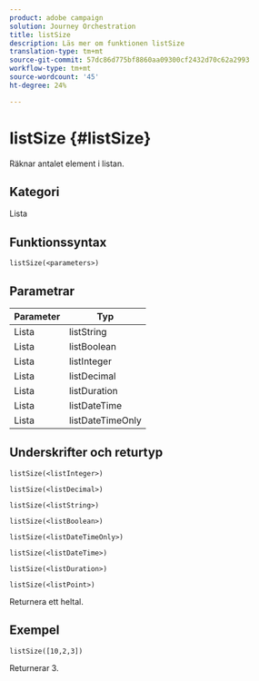 ```yaml
---
product: adobe campaign
solution: Journey Orchestration
title: listSize
description: Läs mer om funktionen listSize
translation-type: tm+mt
source-git-commit: 57dc86d775bf8860aa09300cf2432d70c62a2993
workflow-type: tm+mt
source-wordcount: '45'
ht-degree: 24%

---
```



# listSize {#listSize}

Räknar antalet element i listan.

## Kategori

Lista

## Funktionssyntax

`listSize(<parameters>)`

## Parametrar

| Parameter | Typ |
|-----------|------------------|
| Lista | listString |
| Lista | listBoolean |
| Lista | listInteger |
| Lista | listDecimal |
| Lista | listDuration |
| Lista | listDateTime |
| Lista | listDateTimeOnly |

## Underskrifter och returtyp

`listSize(<listInteger>)`

`listSize(<listDecimal>)`

`listSize(<listString>)`

`listSize(<listBoolean>)`

`listSize(<listDateTimeOnly>)`

`listSize(<listDateTime>)`

`listSize(<listDuration>)`

`listSize(<listPoint>)`

Returnera ett heltal.

## Exempel

`listSize([10,2,3])`

Returnerar 3.
